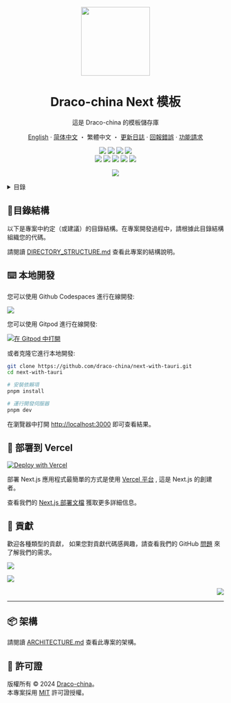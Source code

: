 <a name="readme-top"></a>

<div align="center">

<img width="160" src="https://avatars.githubusercontent.com/u/22271474?v=4">

<h1>Draco-china Next 模板</h1>

這是 Draco-china 的模板儲存庫

[English](./README.md)
·
[简体中文](./README.zh-CN.md)
・
繁體中文
・
[更新日誌](./CHANGELOG.md)
·
[回報錯誤][issues-link]
·
[功能請求][issues-link]

<!-- SHIELD GROUP -->

[![][github-release-shield]][github-release-link]
[![][github-releasedate-shield]][github-releasedate-link]
[![][github-action-test-shield]][github-action-test-link]
[![][github-action-release-shield]][github-action-release-link]<br/>
[![][github-contributors-shield]][github-contributors-link]
[![][github-forks-shield]][github-forks-link]
[![][github-stars-shield]][github-stars-link]
[![][github-issues-shield]][github-issues-link]
[![][github-license-shield]][github-license-link]

![](https://urlscan.io/liveshot/?width=1920&height=1080&url=https://next-with-tauri.vercel.app/zh-TW)

</div>

<details>
<summary><kbd>目錄</kbd></summary>

#### 目錄

- [🌲目錄結構](#目錄結構)
- [⌨️ 本地開發](#️-本地開發)
- [🚀 部署到 Vercel](#-部署到-vercel)
- [🤝 貢獻](#-貢獻)
- [📦 架構](#-架構)
- [📝 許可證](#-許可證)

####

</details>

## 🌲目錄結構

以下是專案中約定（或建議）的目錄結構。在專案開發過程中，請根據此目錄結構組織您的代碼。

請閱讀 [DIRECTORY_STRUCTURE.md](./DIRECTORY_STRUCTURE.md) 查看此專案的結構說明。

## ⌨️ 本地開發

您可以使用 Github Codespaces 進行在線開發:

[![][codespaces-shield]][codespaces-link]

您可以使用 Gitpod 進行在線開發:

[![在 Gitpod 中打開](https://gitpod.io/button/open-in-gitpod.svg)][gitpod-link]

或者克隆它進行本地開發:

```bash
git clone https://github.com/draco-china/next-with-tauri.git
cd next-with-tauri

# 安裝依賴項
pnpm install

# 運行開發伺服器
pnpm dev
```

在瀏覽器中打開 <http://localhost:3000> 即可查看結果。

## 🚀 部署到 Vercel

[![Deploy with Vercel](https://vercel.com/button)](https://vercel.com/new/clone?repository-url=https%3A%2F%2Fgithub.com%2Fdraco-china%2Fnext-with-tauri)

部署 Next.js 應用程式最簡單的方式是使用
[Vercel 平台](https://vercel.com/new?utm_medium=default-template&filter=next.js&utm_source=create-next-app&utm_campaign=create-next-app-readme)
, 這是 Next.js 的創建者。

查看我們的
[Next.js 部署文檔](https://nextjs.org/docs/deployment)
獲取更多詳細信息。

## 🤝 貢獻

歡迎各種類型的貢獻，
如果您對貢獻代碼感興趣，請查看我們的 GitHub
[問題][github-issues-link] 來了解我們的需求。

[![][pr-welcome-shield]][pr-welcome-link]

[![][contributors-contrib]][contributors-url]

<div align="right">

[![][back-to-top]](#readme-top)

</div>

---

## 📦 架構

請閱讀 [ARCHITECTURE.md](./ARCHITECTURE.md) 查看此專案的架構。

## 📝 許可證

版權所有 © 2024 [Draco-china][profile-link]。<br />
本專案採用 [MIT](./LICENSE) 許可證授權。

<!-- 連結群組 -->

[back-to-top]: https://img.shields.io/badge/-BACK_TO_TOP-151515?style=flat-square
[codespaces-link]: https://codespaces.new/draco-china/next-with-tauri
[codespaces-shield]: https://github.com/codespaces/badge.svg
[contributors-contrib]: https://contrib.rocks/image?repo=draco-china/next-with-tauri
[contributors-url]: https://github.com/draco-china/next-with-tauri/graphs/contributors
[github-action-release-link]: https://github.com/draco-china/next-with-tauri/actions/workflows/release.yml
[github-action-release-shield]: https://img.shields.io/github/actions/workflow/status/draco-china/next-with-tauri/release.yml?label=release&labelColor=black&logo=githubactions&logoColor=white&style=flat-square
[github-action-test-link]: https://github.com/draco-china/next-with-tauri/actions/workflows/test.yml
[github-action-test-shield]: https://img.shields.io/github/actions/workflow/status/draco-china/next-with-tauri/test.yml?label=test&labelColor=black&logo=githubactions&logoColor=white&style=flat-square
[github-contributors-link]: https://github.com/draco-china/next-with-tauri/graphs/contributors
[github-contributors-shield]: https://img.shields.io/github/contributors/draco-china/next-with-tauri?color=c4f042&labelColor=black&style=flat-square
[github-forks-link]: https://github.com/draco-china/next-with-tauri/network/members
[github-forks-shield]: https://img.shields.io/github/forks/draco-china/next-with-tauri?color=8ae8ff&labelColor=black&style=flat-square
[github-issues-link]: https://github.com/draco-china/next-with-tauri/issues
[github-issues-shield]: https://img.shields.io/github/issues/draco-china/next-with-tauri?color=ff80eb&labelColor=black&style=flat-square
[github-license-link]: https://github.com/draco-china/next-with-tauri/blob/master/LICENSE
[github-license-shield]: https://img.shields.io/github/license/draco-china/next-with-tauri?color=white&labelColor=black&style=flat-square
[github-release-link]: https://github.com/draco-china/next-with-tauri/releases
[github-release-shield]: https://img.shields.io/github/v/release/draco-china/next-with-tauri?style=flat-square&sort=semver&logo=github
[github-releasedate-link]: https://github.com/draco-china/next-with-tauri/releases
[github-releasedate-shield]: https://img.shields.io/github/release-date/draco-china/next-with-tauri?labelColor=black&style=flat-square
[github-stars-link]: https://github.com/draco-china/next-with-tauri/network/stargazers
[github-stars-shield]: https://img.shields.io/github/stars/draco-china/next-with-tauri?color=ffcb47&labelColor=black&style=flat-square
[gitpod-link]: https://gitpod.io/#https://github.com/draco-china/next-with-tauri
[issues-link]: https://github.com/draco-china/next-with-tauri/issues/new/choose
[pr-welcome-link]: https://github.com/draco-china/next-with-tauri/pulls
[pr-welcome-shield]: https://img.shields.io/badge/🤯_pr_welcome-%E2%86%92-ffcb47?labelColor=black&style=for-the-badge
[profile-link]: https://github.com/draco-china
